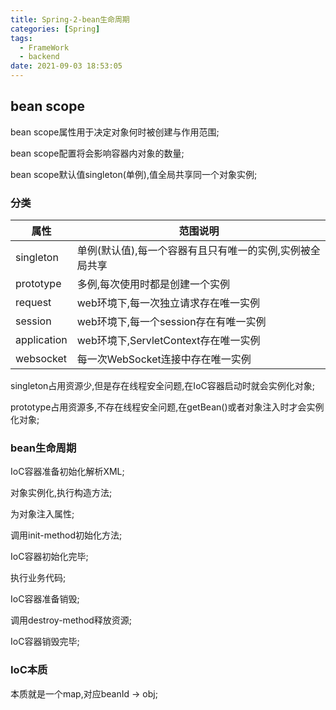 ```yaml
---
title: Spring-2-bean生命周期
categories: [Spring]
tags:
  - FrameWork
  - backend
date: 2021-09-03 18:53:05
---
```


## bean scope

bean scope属性用于决定对象何时被创建与作用范围;

bean scope配置将会影响容器内对象的数量;

bean scope默认值singleton(单例),值全局共享同一个对象实例;

### 分类

| 属性        | 范围说明                                                 |
| ----------- | -------------------------------------------------------- |
| singleton   | 单例(默认值),每一个容器有且只有唯一的实例,实例被全局共享 |
| prototype   | 多例,每次使用时都是创建一个实例                          |
| request     | web环境下,每一次独立请求存在唯一实例                     |
| session     | web环境下,每一个session存在有唯一实例                    |
| application | web环境下,ServletContext存在唯一实例                     |
| websocket   | 每一次WebSocket连接中存在唯一实例                        |

singleton占用资源少,但是存在线程安全问题,在IoC容器启动时就会实例化对象;

prototype占用资源多,不存在线程安全问题,在getBean()或者对象注入时才会实例化对象;

### bean生命周期

IoC容器准备初始化解析XML;

对象实例化,执行构造方法;

为对象注入属性;

调用init-method初始化方法;

IoC容器初始化完毕;

执行业务代码;

IoC容器准备销毁;

调用destroy-method释放资源;

IoC容器销毁完毕;

### IoC本质

本质就是一个map,对应beanId	->	obj;





